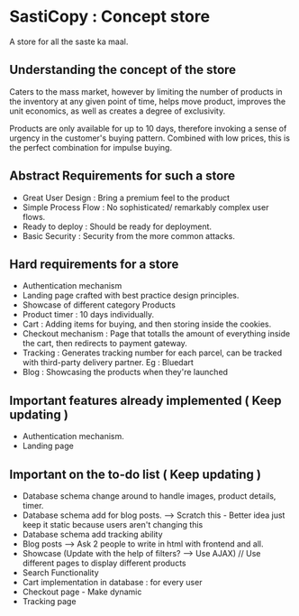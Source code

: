 # SastiCopy : Concept store

A store for all the saste ka maal.

## Understanding the concept of the store

Caters to the mass market, however by limiting the number of products in the
inventory at any given point of time, helps move product,
improves the unit economics, as well as
creates a degree of exclusivity.

Products are only available for up to 10 days, therefore invoking a sense of
urgency in the customer's buying pattern. Combined with low prices, this
is the perfect combination for impulse buying.

## Abstract Requirements for such a store

- Great User Design : Bring a premium feel to the product
- Simple Process Flow : No sophisticated/ remarkably complex user flows.
- Ready to deploy : Should be ready for deployment.
- Basic Security :  Security from the more common attacks.

## Hard requirements for a store

- Authentication mechanism
- Landing page crafted with best practice design principles.
- Showcase of different category Products
- Product timer : 10 days individually.
- Cart : Adding items for buying, and then storing inside the cookies.
- Checkout mechanism : Page that totalls the amount of everything inside the cart, then redirects to payment gateway.
- Tracking : Generates tracking number for each parcel, can be tracked with third-party delivery partner. Eg : Bluedart
- Blog : Showcasing the products when they're launched

## Important features already implemented ( Keep updating )
- Authentication mechanism.
- Landing page


## Important on the to-do list ( Keep updating )
- Database schema change around to handle images, product details, timer.
- Database schema add for blog posts. --> Scratch this - Better idea just keep it static because users aren't changing this
- Database schema add tracking ability
- Blog posts --> Ask 2 people to write in html with frontend and all.
- Showcase (Update with the help of filters? --> Use AJAX) // Use different pages to display different products
- Search Functionality
- Cart implementation in database : for every user
- Checkout page - Make dynamic
- Tracking page
